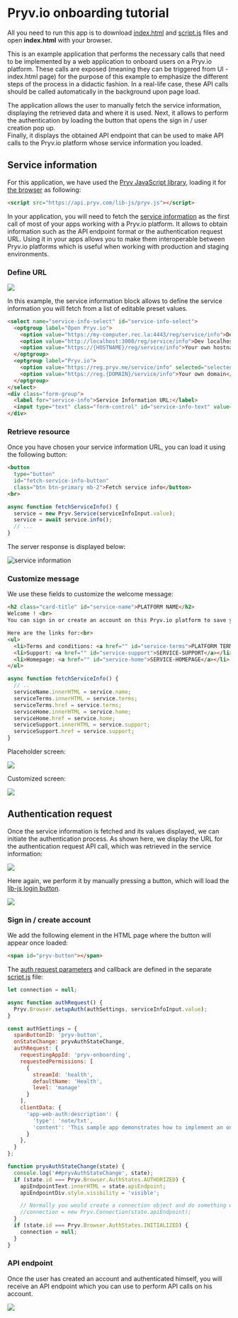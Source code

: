 
# Pryv.io onboarding tutorial

All you need to run this app is to download [index.html](index.html) and [script.js](script.js) files and open **index.html** with your browser.

This is an example application that performs the necessary calls that need to be implemented by a web application to onboard users on a Pryv.io platform. These calls are exposed (meaning they can be triggered from UI - index.html page) for the purpose of this example to emphasize the different steps of the process in a didactic fashion. In a real-life case, these API calls should be called automatically in the background upon page load.

The application allows the user to manually fetch the service information, displaying the retrieved data and where it is used. 
Next, it allows to perform the authentication by loading the button that opens the sign in / user creation pop up.  
Finally, it displays the obtained API endpoint that can be used to make API calls to the Pryv.io platform whose service information you loaded. 

## Service information

For this application, we have used the [Pryv JavaScript library](), loading it for [the browser](https://github.com/pryv/lib-js#browser) as following:

```html
<script src="https://api.pryv.com/lib-js/pryv.js"></script>
```

In your application, you will need to fetch the [service information](https://api.pryv.com/reference/#service-info) as the first call of most of your apps working with a Pryv.io platform. It allows to obtain information such as the API endpoint format or the authentication request URL. Using it in your apps allows you to make them interoperable between Pryv.io platforms which is useful when working with production and staging environments.

### Define URL

![](images/fetchServiceInfo.png)

In this example, the service information block allows to define the service information you will fetch from a list of editable preset values.

```html
<select name="service-info-select" id="service-info-select">
  <optgroup label="Open Pryv.io">
    <option value="https://my-computer.rec.la:4443/reg/service/info">Dev rec-la SSL</option>
    <option value="http://localhost:3000/reg/service/info">Dev localhost</option>
    <option value="https://{HOSTNAME}/reg/service/info">Your own hostname</option>
  </optgroup>
  <optgroup label="Pryv.io">
    <option value="https://reg.pryv.me/service/info" selected="selected">Pryv Lab</option>
    <option value="https://reg.{DOMAIN}/service/info">Your own domain</option>
  </optgroup>
</select>
<div class="form-group">
  <label for="service-info">Service Information URL:</label>
  <input type="text" class="form-control" id="service-info-text" value="https://reg.pryv.me/service/info" />
</div>
```

### Retrieve resource

Once you have chosen your service information URL, you can load it using the following button:

```html
<button 
  type="button"
  id="fetch-service-info-button"
  class="btn btn-primary mb-2">Fetch service info</button>
<br>
```

```javascript
async function fetchServiceInfo() {
  service = new Pryv.Service(serviceInfoInput.value);
  service = await service.info();
  // ...
}
```

The server response is displayed below:

![service information](images/serviceInfo.png)

### Customize message

We use these fields to customize the welcome message:

```html
<h2 class="card-title" id="service-name">PLATFORM NAME</h2>
Welcome ! <br>
You can sign in or create an account on this Pryv.io platform to save your crawl stroke performance. <br><br>

Here are the links for:<br>
<ul>
  <li>Terms and conditions: <a href="" id="service-terms">PLATFORM TERMS</a></li>
  <li>Support: <a href="" id="service-support">SERVICE-SUPPORT</a></li>
  <li>Homepage: <a href="" id="service-home">SERVICE-HOMEPAGE</a></li>
</ul>
```

```javascript
async function fetchServiceInfo() {
  // ..
  serviceName.innerHTML = service.name;
  serviceTerms.innerHTML = service.terms;
  serviceTerms.href = service.terms;
  serviceHome.innerHTML = service.home;
  serviceHome.href = service.home;
  serviceSupport.innerHTML = service.support;
  serviceSupport.href = service.support;
}
```

Placeholder screen:

![](images/welcome-base.png)

Customized screen:

![](images/welcome-initialized.png)

## Authentication request

Once the service information is fetched and its values displayed, we can initiate the authentication process. As shown here, we display the URL for the authentication request API call, which was retrieved in the service information:

![](images/auth-request.png)

Here again, we perform it by manually pressing a button, which will load the [lib-js login button](https://github.com/pryv/lib-js#within-a-webpage-with-a-login-button).

![](images/login-button.png)

### Sign in / create account

We add the following element in the HTML page where the button will appear once loaded:

```html
<span id="pryv-button"></span>
```

The [auth request parameters](https://api.pryv.com/reference/#auth-request) and callback are defined in the separate [script.js](script.js) file:

```javascript
let connection = null;

async function authRequest() {
  Pryv.Browser.setupAuth(authSettings, serviceInfoInput.value);
}

const authSettings = {
  spanButtonID: 'pryv-button', 
  onStateChange: pryvAuthStateChange, 
  authRequest: { 
    requestingAppId: 'pryv-onboarding', 
    requestedPermissions: [ 
      {
        streamId: 'health',
        defaultName: 'Health',
        level: 'manage' 
      }
    ],
    clientData: {
      'app-web-auth:description': {
        'type': 'note/txt',
        'content': 'This sample app demonstrates how to implement an onboarding experience.'
      }
    },
  }
};

function pryvAuthStateChange(state) {
  console.log('##pryvAuthStateChange', state);
  if (state.id === Pryv.Browser.AuthStates.AUTHORIZED) {
    apiEndpointText.innerHTML = state.apiEndpoint;
    apiEndpointDiv.style.visibility = 'visible';

    // Normally you would create a connection object and do something with the data here.
    //connection = new Pryv.Connection(state.apiEndpoint);
  }
  if (state.id === Pryv.Browser.AuthStates.INITIALIZED) {
    connection = null;
  }
}
```

### API endpoint

Once the user has created an account and authenticated himself, you will receive an API endpoint which you can use to perform API calls on his account.

![](images/api-endpoint.png)
